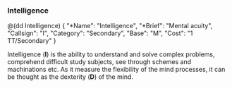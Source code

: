 ### Intelligence

@(dd Intelligence)
{ 
  "*Name": "Intelligence",
  "*Brief": "Mental acuity",
  "Callsign": "I",
  "Category": "Secondary",
  "Base": "M",
  "Cost": "1 TT/Secondary"
}

Intelligence (**I**) is the ability to understand and solve complex problems, 
comprehend difficult study subjects, see through schemes and machinations 
etc. As it measure the flexibility of the mind processes, it can be thought 
as the dexterity (**D**) of the mind.